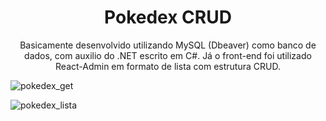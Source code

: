 <h1 align="center"> Pokedex CRUD </h1>

<p align="center"> 
  Basicamente desenvolvido utilizando MySQL (Dbeaver) como banco de dados, com auxilio do .NET escrito em C#. Já o front-end foi utilizado React-Admin em formato de lista com estrutura CRUD.
</p>

![pokedex_get](https://github.com/rafaelcstock/Pokedex/assets/108905630/3efd8cfd-2b4e-4a14-907f-0d4c2de56b50)

![pokedex_lista](https://github.com/rafaelcstock/Pokedex/assets/108905630/2f16c0e5-2a8e-43f2-b242-7dd60429af6b)
